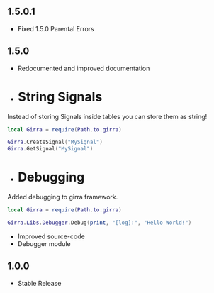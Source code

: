 ## 1.5.0.1
- Fixed 1.5.0 Parental Errors
## 1.5.0
- Redocumented and improved documentation
- # String Signals
Instead of storing Signals inside tables you can store them as string!
```lua
local Girra = require(Path.to.girra)

Girra.CreateSignal("MySignal")
Girra.GetSignal("MySignal")
```
- # Debugging
Added debugging to girra framework.
```lua
local Girra = require(Path.to.girra)

Girra.Libs.Debugger.Debug(print, "[log]:", "Hello World!")
```

- Improved source-code
- Debugger module

## 1.0.0
- Stable Release